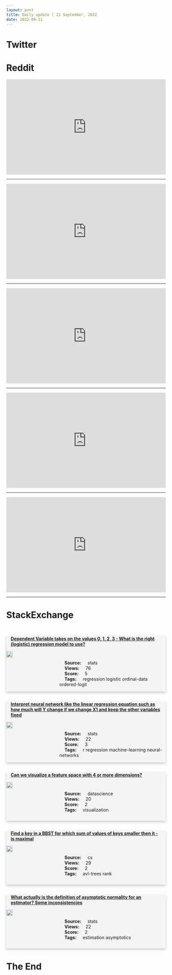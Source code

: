```yaml
---
layout: post
title: Daily update | 21 September, 2022
date: 2022-09-21
---
```


<script async src="https://platform.twitter.com/widgets.js" charset="utf-8"></script>


<script src='https://storage.ko-fi.com/cdn/scripts/overlay-widget.js'></script>
<script>
  kofiWidgetOverlay.draw('themldojo', {
    'type': 'floating-chat',
    'floating-chat.donateButton.text': 'Support me',
    'floating-chat.donateButton.background-color': '#f45d22',
    'floating-chat.donateButton.text-color': '#fff'
  });
</script>

# Twitter 

<blockquote class="twitter-tweet"><a href="https://twitter.com/PalantirTech/status/1572324749602361345"></a></blockquote>

<blockquote class="twitter-tweet"><a href="https://twitter.com/ZaidZamanHamid/status/1572119848787886082"></a></blockquote>

<blockquote class="twitter-tweet"><a href="https://twitter.com/akshay_pachaar/status/1572141511462232064"></a></blockquote>

<blockquote class="twitter-tweet"><a href="https://twitter.com/KordingLab/status/1572231854127976450"></a></blockquote>

<blockquote class="twitter-tweet"><a href="https://twitter.com/akshay_pachaar/status/1572141505929969664"></a></blockquote>

<blockquote class="twitter-tweet"><a href="https://twitter.com/huggingface/status/1572160942611333121"></a></blockquote>

<blockquote class="twitter-tweet"><a href="https://twitter.com/TensorFlow/status/1572257666210168833"></a></blockquote>

<blockquote class="twitter-tweet"><a href="https://twitter.com/ylecun/status/1572330436646547456"></a></blockquote>

<blockquote class="twitter-tweet"><a href="https://twitter.com/huggingface/status/1572172491786973184"></a></blockquote>

<blockquote class="twitter-tweet"><a href="https://twitter.com/kaggle/status/1572246831765004291"></a></blockquote>

# Reddit 

<iframe id="reddit-embed" src="https://www.redditmedia.com/r/MachineLearning/comments/xix8ef/p_i_turned_stable_diffusion_into_a_lossy_image?ref_source=embed&amp;ref=share&amp;embed=true" sandbox="allow-scripts allow-same-origin allow-popups" style="border: none;" height="300" width="100%" scrolling="yes"></iframe>
<hr style="width:100%;text-align:left;margin-left:0">
<iframe id="reddit-embed" src="https://www.redditmedia.com/r/dataengineering/comments/xjakks/yes_very_simple?ref_source=embed&amp;ref=share&amp;embed=true" sandbox="allow-scripts allow-same-origin allow-popups" style="border: none;" height="300" width="100%" scrolling="yes"></iframe>
<hr style="width:100%;text-align:left;margin-left:0">
<iframe id="reddit-embed" src="https://www.redditmedia.com/r/MachineLearning/comments/xiygeo/p_collection_of_kaggle_past_solutions_to_learn?ref_source=embed&amp;ref=share&amp;embed=true" sandbox="allow-scripts allow-same-origin allow-popups" style="border: none;" height="300" width="100%" scrolling="yes"></iframe>
<hr style="width:100%;text-align:left;margin-left:0">
<iframe id="reddit-embed" src="https://www.redditmedia.com/r/MachineLearning/comments/xjbg1t/p_i_extended_scikitlearns_generalized_linear?ref_source=embed&amp;ref=share&amp;embed=true" sandbox="allow-scripts allow-same-origin allow-popups" style="border: none;" height="300" width="100%" scrolling="yes"></iframe>
<hr style="width:100%;text-align:left;margin-left:0">
<iframe id="reddit-embed" src="https://www.redditmedia.com/r/datascience/comments/xjjoyn/just_started_my_first_job_and_my_boss_says_he?ref_source=embed&amp;ref=share&amp;embed=true" sandbox="allow-scripts allow-same-origin allow-popups" style="border: none;" height="300" width="100%" scrolling="yes"></iframe>
<hr style="width:100%;text-align:left;margin-left:0">

<style>
.card {
box-shadow: 0 4px 8px 0 rgba(0,0,0,0.2);
transition: 0.3s;
width: 100%;
background-color: #F3F4F4;
}
p{
    margin-left:  3em;
    padding-top: 1em;
}
.part2{
    display: grid;
    grid-template-columns: 1fr 3fr;
}
h4{
    margin: 1em;
}

.card:hover {
box-shadow: 0 8px 16px 0 rgba(0,0,0,0.2);
}
b {
padding: 2px 16px;
}
</style>
  
# StackExchange 


  <br>
  <div class="card">
  <h4><a href='https://stats.stackexchange.com/questions/589401/dependent-variable-takes-on-the-values-0-1-2-3-what-is-the-right-logistic'>Dependent Variable takes on the values 0, 1, 2, 3 - What is the right (logistic) regression model to use?</a></h4> 
  <div class="part2">
      <img src="https://cdn.sstatic.net/Sites/stats/Img/apple-touch-icon@2.png?v=344f57aa10cc" alt="Img missing!" style="width:40%">
      <p><b>Source:</b> stats<br><b>Views:</b> 76<br><b>Score:</b> 5<br><b>Tags:</b> <span class="badge badge-dark">regression</span> <span class="badge badge-dark">logistic</span> <span class="badge badge-dark">ordinal-data</span> <span class="badge badge-dark">ordered-logit</span></p> 
  </div>
  </div>
      
  <br>
  <div class="card">
  <h4><a href='https://stats.stackexchange.com/questions/589432/interpret-neural-network-like-the-linear-regression-equation-such-as-how-much-wi'>Interpret neural network like the linear regression equation such as how much will Y change if we change X1 and keep the other variables fixed</a></h4> 
  <div class="part2">
      <img src="https://cdn.sstatic.net/Sites/stats/Img/apple-touch-icon@2.png?v=344f57aa10cc" alt="Img missing!" style="width:40%">
      <p><b>Source:</b> stats<br><b>Views:</b> 22<br><b>Score:</b> 3<br><b>Tags:</b> <span class="badge badge-dark">r</span> <span class="badge badge-dark">regression</span> <span class="badge badge-dark">machine-learning</span> <span class="badge badge-dark">neural-networks</span></p> 
  </div>
  </div>
      
  <br>
  <div class="card">
  <h4><a href='https://datascience.stackexchange.com/questions/114548/can-we-visualize-a-feature-space-with-4-or-more-dimensions'>Can we visualize a feature space with 4 or more dimensions?</a></h4> 
  <div class="part2">
      <img src="https://cdn.sstatic.net/Sites/datascience/Img/apple-touch-icon@2.png?v=1c36463984b3" alt="Img missing!" style="width:40%">
      <p><b>Source:</b> datascience<br><b>Views:</b> 20<br><b>Score:</b> 2<br><b>Tags:</b> <span class="badge badge-dark">visualization</span></p> 
  </div>
  </div>
      
  <br>
  <div class="card">
  <h4><a href='https://cs.stackexchange.com/questions/154253/find-a-key-in-a-bbst-for-which-sum-of-values-of-keys-smaller-then-it-is-maxima'>Find a key in a BBST for which sum of values of keys smaller then it - is maximal</a></h4> 
  <div class="part2">
      <img src="https://cdn.sstatic.net/Sites/cs/Img/apple-touch-icon@2.png?v=324a3e0c2b03" alt="Img missing!" style="width:40%">
      <p><b>Source:</b> cs<br><b>Views:</b> 29<br><b>Score:</b> 2<br><b>Tags:</b> <span class="badge badge-dark">avl-trees</span> <span class="badge badge-dark">rank</span></p> 
  </div>
  </div>
      
  <br>
  <div class="card">
  <h4><a href='https://stats.stackexchange.com/questions/589388/what-actually-is-the-definition-of-asymptotic-normality-for-an-estimator-some-i'>What actually is the definition of asymptotic normality for an estimator? Some inconsistencies</a></h4> 
  <div class="part2">
      <img src="https://cdn.sstatic.net/Sites/stats/Img/apple-touch-icon@2.png?v=344f57aa10cc" alt="Img missing!" style="width:40%">
      <p><b>Source:</b> stats<br><b>Views:</b> 22<br><b>Score:</b> 2<br><b>Tags:</b> <span class="badge badge-dark">estimation</span> <span class="badge badge-dark">asymptotics</span></p> 
  </div>
  </div>
      
# The End